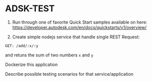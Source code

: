 # ADSK-TEST

1. Run through one of favorite Quick Start samples available on here: https://developer.autodesk.com/en/docs/quickstarts/v1/overview/

2. Create simple nodejs service that handle single REST Request:
 ```
 GET: /add/:x/:y
 ```
 and retuns the sum of two numbers `x` and `y`
 
 Dockerize this application
 
 Describe possible testing scenarios for that service/application
 
